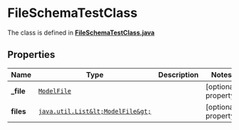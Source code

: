 

# FileSchemaTestClass

The class is defined in **[FileSchemaTestClass.java](../../src/main/java/org/openapitools/model/FileSchemaTestClass.java)**

## Properties

Name | Type | Description | Notes
------------ | ------------- | ------------- | -------------
**_file** | [`ModelFile`](ModelFile.md) |  |  [optional property]
**files** | [`java.util.List&lt;ModelFile&gt;`](ModelFile.md) |  |  [optional property]




